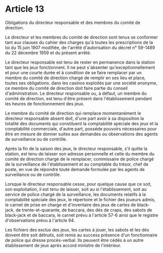 # Article 13

Obligations  du directeur responsable et des membres du comité de direction.

Le directeur et les membres du comité de direction sont tenus se conformer tant aux clauses du cahier des charges qu'à toutes les prescriptions de la loi du 15 juin 1907 modifiée, de l'arrêté d'autorisation du décret n° 59-1489 du 22 décembre 1959 et du présent arrêté.

Le directeur responsable est tenu de rester en permanence dans la station tant que les jeux fonctionnent. Il ne peut s'absenter qu'exceptionnellement et pour une courte durée et à condition de se faire remplacer par un membre du comité de direction chargé de remplir en ses lieu et place, toutes ses obligations. dans les casinos exploités par une société anonyme, ce membre du comité de direction doit faire partie du conseil d'administration. Le directeur responsable ou, à défaut, un membre du comité de direction, est tenu d'être présent dans l'établissement pendant les heures de fonctionnement des jeux.

Le membre du comité de direction qui remplace momentanément le directeur responsable absent doit, d'une part avoir à sa disposition la totalité des documents qui constituent la comptabilité spéciale des jeux et la comptabilité commerciale, d'autre part, posséde pouvoirs nécessaires pour être en mesure de donner suites aux demandes ou observations des agents de surveillance ou de contrôle.

Après la fin de la saison des jeux, le directeur responsable, s'il quitte la station, est tenu de laisser son adresse personnelle et celle du membre du comité de direction chargé de le remplacer, commissaire  de police chargé de la surveillance de l'établissement et au comptable du trésor, chef de poste,  en vue de répondre toute demande formulée par les agents de surveillance ou de contrôle.

Lorsque le directeur responsable cesse, pour quelque cause que ce soit, son exploitation, il est tenu de laisser, soit au  si l'établissement, soit au service de police chargé de la surveillance, les documents relatifs à la comptabilité spéciale des jeux, le répertoire et le fichier des joueurs admis, le carnet de prise en charge et d'inventaire des jeux de cartes de black-jack, de trente-et-quarante, de baccara, des dés de craps, des sabots de black-jack et de baccara, le carnet prévu à l'article 57-6 ainsi que le registre d'observations prévu à l'article 94.

Les fichiers des exclus des jeux, les cartes à jouer, les sabots et les dés doivent être soit détruits, soit remis au success présence d'un fonctionnaire de police qui dresse procès-verbal. Ils peuvent être cédés à un autre établissement de jeux après accord ministre de l'intérieur.
